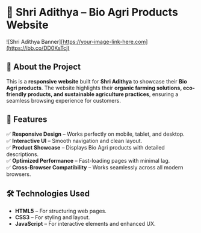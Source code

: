 # 🌿 Shri Adithya – Bio Agri Products Website  

![Shri Adithya Banner][https://your-image-link-here.com](https://ibb.co/DD0KsTcj)

## 📖 About the Project  
This is a **responsive website** built for **Shri Adithya** to showcase their **Bio Agri products**. The website highlights their **organic farming solutions, eco-friendly products, and sustainable agriculture practices**, ensuring a seamless browsing experience for customers.  

## 🚀 Features  
✅ **Responsive Design** – Works perfectly on mobile, tablet, and desktop.  
✅ **Interactive UI** – Smooth navigation and clean layout.  
✅ **Product Showcase** – Displays Bio Agri products with detailed descriptions.  
✅ **Optimized Performance** – Fast-loading pages with minimal lag.  
✅ **Cross-Browser Compatibility** – Works seamlessly across all modern browsers.  

## 🛠️ Technologies Used  
- **HTML5** – For structuring web pages.  
- **CSS3** – For styling and layout.  
- **JavaScript** – For interactive elements and enhanced UX.  

